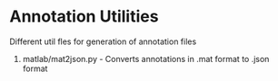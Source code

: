 # Annotation Utilities 

Different util fles for generation of annotation files

1. matlab/mat2json.py  - Converts annotations in .mat format to .json format 
